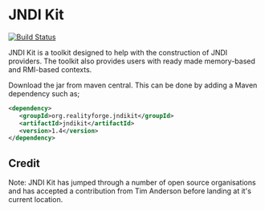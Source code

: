 JNDI Kit
========

[![Build Status](https://api.travis-ci.com/realityforge/jndikit.svg?branch=master)](http://travis-ci.org/realityforge/jndikit)

JNDI Kit is a toolkit designed to help with the construction of JNDI providers. The toolkit also provides
users with ready made memory-based and RMI-based contexts.

Download the jar from maven central. This can be done by adding a Maven dependency such as;

```xml
<dependency>
   <groupId>org.realityforge.jndikit</groupId>
   <artifactId>jndikit</artifactId>
   <version>1.4</version>
</dependency>
```

Credit
------

Note: JNDI Kit has jumped through a number of open source organisations and has accepted a contribution from
Tim Anderson before landing at it's current location.
